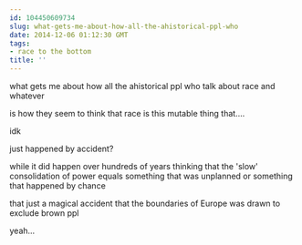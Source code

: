```yaml
---
id: 104450609734
slug: what-gets-me-about-how-all-the-ahistorical-ppl-who
date: 2014-12-06 01:12:30 GMT
tags:
- race to the bottom
title: ''
---
```

what gets me about how all the ahistorical ppl who talk about race and whatever

is how they seem to think that race is this mutable thing that....

idk

just happened by accident?

while it did happen over hundreds of years thinking that the 'slow' consolidation of power equals something that was unplanned or something that happened by chance

that just a magical accident that the boundaries of Europe was drawn to exclude brown ppl

yeah...